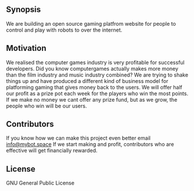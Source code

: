 ## Synopsis

We are building an open source gaming platfrom website for people to control and play with robots to over the internet.


## Motivation

We realised the computer games industry is very profitable for successful developers. Did you know computergames actually makes more money than the film industry and music industry combined? We are trying to shake things up and have produced a different kind of business model for platforming gaming that gives money back to the users. We will offer half our profit as a prize pot each week for the players who win the most points. If we make no money we cant offer any prize fund, but as we grow, the people who win will be our users. 


## Contributors

If you know how we can make this project even better email info@mybot.space
If we start making and profit, contributors who are effective will get financially rewarded.

## License

GNU General Public License
